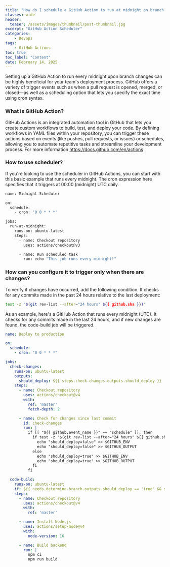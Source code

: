 ```yaml
---
title: "How do I schedule a GitHub Action to run at midnight on branch changes?"
classes: wide
header:
  teaser: /assets/images/thumbnail/post-thumbnail.jpg
excerpt: "GitHub Action Scheduler"
categories:
    - Devops
tags:
    - GitHub Actions
toc: true
toc_label: "Content"
date: February 14, 2025
---
```


Setting up a GitHub Action to run every midnight upon branch changes can be highly beneficial for your team's deployment process. GitHub offers a variety of trigger events such as when a pull request is opened, merged, or closed—as well as a scheduling option that lets you specify the exact time using cron syntax.

### What is GitHub Action?
GitHub Actions is an integrated automation tool in GitHub that lets you create custom workflows to build, test, and deploy your code. By defining workflows in YAML files within your repository, you can trigger these actions based on events (like pushes, pull requests, or issues) or schedules, allowing you to automate repetitive tasks and streamline your development process. For more information https://docs.github.com/en/actions

### How to use scheduler?

If you're looking to use the scheduler in GitHub Actions, you can start with this basic example that runs every midnight. The cron expression here specifies that it triggers at 00:00 (midnight) UTC daily.

```sh
name: Midnight Scheduler

on:
  schedule:
    - cron: '0 0 * * *'

jobs:
  run-at-midnight:
    runs-on: ubuntu-latest
    steps:
      - name: Checkout repository
        uses: actions/checkout@v3

      - name: Run scheduled task
        run: echo "This job runs every midnight!"

```

### How can you configure it to trigger only when there are changes?

To verify if changes have occurred, add the following condition. It checks for any commits made in the past 24 hours relative to the last deployment:

```sh
test -z "$(git rev-list --after="24 hours" ${{ github.sha }})"
```

As an example, here's a GitHub Action that runs every midnight (UTC). It checks for any commits made in the last 24 hours, and if new changes are found, the code-build job will be triggered.

```yaml
name: Deploy to production

on:
  schedule:
    - cron: "0 0 * * *"

jobs:
  check-changes:
    runs-on: ubuntu-latest
    outputs:
      should_deploy: ${{ steps.check-changes.outputs.should_deploy }}
    steps:
      - name: Checkout repository
        uses: actions/checkout@v4
        with:
          ref: 'master'
          fetch-depth: 2

      - name: Check for changes since last commit
        id: check-changes
        run: |
          if [[ "${{ github.event_name }}" == "schedule" ]]; then
            if test -z "$(git rev-list --after="24 hours" ${{ github.sha }})"; then
              echo "should_deploy=false" >> $GITHUB_ENV
              echo "should_deploy=false" >> $GITHUB_OUTPUT
            else
              echo "should_deploy=true" >> $GITHUB_ENV
              echo "should_deploy=true" >> $GITHUB_OUTPUT
            fi
          fi

  code-build:
    runs-on: ubuntu-latest
    if: ${{ needs.determine-branch.outputs.should_deploy == 'true' && success() }}
    steps:
      - name: Checkout repository
        uses: actions/checkout@v4
        with:
          ref: 'master'

      - name: Install Node.js
        uses: actions/setup-node@v4
        with:
          node-version: 16

      - name: Build backend
        run: |
          npm ci
          npm run build
```

